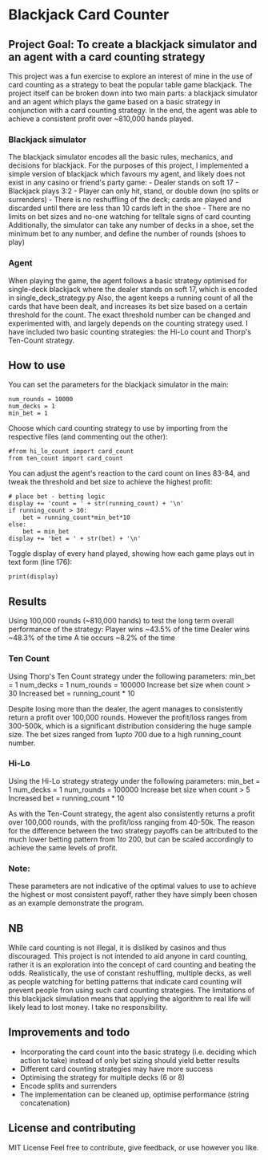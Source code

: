 # Blackjack Card Counter

## Project Goal: To create a blackjack simulator and an agent with a card counting strategy

This project was a fun exercise to explore an interest of mine in the use of card counting as a strategy to beat the popular table game blackjack. 
The project itself can be broken down into two main parts: a blackjack simulator and an agent which plays the game based on a basic strategy in conjunction with a card counting strategy.
In the end, the agent was able to achieve a consistent profit over ~810,000 hands played.

### Blackjack simulator

The blackjack simulator encodes all the basic rules, mechanics, and decisions for blackjack. 
For the purposes of this project, I implemented a simple version of blackjack which favours my agent, and likely does not exist in any casino or friend's party game:
    - Dealer stands on soft 17
    - Blackjack plays 3:2
    - Player can only hit, stand, or double down (no splits or surrenders)
    - There is no reshuffling of the deck; cards are played and discarded until there are less than 10 cards left in the shoe
    - There are no limits on bet sizes and no-one watching for telltale signs of card counting
Additionally, the simulator can take any number of decks in a shoe, set the minimum bet to any number, and define the number of rounds (shoes to play)

### Agent

When playing the game, the agent follows a basic strategy optimised for single-deck blackjack where the dealer stands on soft 17, which is encoded in single_deck_strategy.py
Also, the agent keeps a running count of all the cards that have been dealt, and increases its bet size based on a certain threshold for the count. The exact threshold number can be changed and experimented with, and largely depends on the counting strategy used.
I have included two basic counting strategies: the Hi-Lo count and Thorp's Ten-Count strategy.

## How to use

You can set the parameters for the blackjack simulator in the main:
```
num_rounds = 10000
num_decks = 1
min_bet = 1
```

Choose which card counting strategy to use by importing from the respective files (and commenting out the other):
```
#from hi_lo_count import card_count
from ten_count import card_count
```

You can adjust the agent's reaction to the card count on lines 83-84, and tweak the threshold and bet size to achieve the highest profit:
```
# place bet - betting logic
display += 'count = ' + str(running_count) + '\n'
if running_count > 30:
    bet = running_count*min_bet*10
else:
    bet = min_bet
display += 'bet = ' + str(bet) + '\n'
```

Toggle display of every hand played, showing how each game plays out in text form (line 176):
```
print(display)
```

## Results
Using 100,000 rounds (~810,000 hands) to test the long term overall performance of the strategy: 
    Player wins ~43.5% of the time
    Dealer wins ~48.3% of the time
    A tie occurs ~8.2% of the time

### Ten Count
Using Thorp's Ten Count strategy under the following parameters:
    min_bet  = 1
    num_decks = 1
    num_rounds = 100000
    Increase bet size when count > 30
    Increased bet = running_count * 10
    
Despite losing more than the dealer, the agent manages to consistently return a profit over 100,000 rounds. However the profit/loss ranges from 300-500k, which is a significant distribution considering the huge sample size. The bet sizes ranged from $1 up to ~$700 due to a high running_count number.

### Hi-Lo
Using the Hi-Lo strategy strategy under the following parameters:
    min_bet  = 1
    num_decks = 1
    num_rounds = 100000
    Increase bet size when count > 5
    Increased bet = running_count * 10

As with the Ten-Count strategy, the agent also consistently returns a profit over 100,000 rounds, with the profit/loss ranging from 40-50k. The reason for the difference between the two strategy payoffs can be attributed to the much lower betting pattern from $1 to ~$200, but can be scaled accordingly to achieve the same levels of profit.

### Note:
These parameters are not indicative of the optimal values to use to achieve the highest or most consistent payoff, rather they have simply been chosen as an example demonstrate the program.

## NB
While card counting is not illegal, it is disliked by casinos and thus discouraged.
This project is not intended to aid anyone in card counting, rather it is an exploration into the concept of card counting and beating the odds. Realistically, the use of constant reshuffling, multiple decks, as well as people watching for betting patterns that indicate card counting will prevent people fron using such card counting strategies. The limitations of this blackjack simulation means that applying the algorithm to real life will likely lead to lost money. I take no responsibility. 

## Improvements and todo
- Incorporating the card count into the basic strategy (i.e. deciding which action to take) instead of only bet sizing should yield better results
- Different card counting strategies may have more success
- Optimising the strategy for multiple decks (6 or 8)
- Encode splits and surrenders
- The implementation can be cleaned up, optimise performance (string concatenation)

## License and contributing
MIT License
Feel free to contribute, give feedback, or use however you like.


